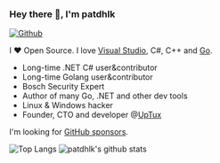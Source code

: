 <!--
**patdhlk/patdhlk** is a ✨ _special_ ✨ repository because its `README.md` (this file) appears on your GitHub profile.

Here are some ideas to get you started:

- 🔭 I’m currently working on ...
- 🌱 I’m currently learning ...
- 👯 I’m looking to collaborate on ...
- 🤔 I’m looking for help with ...
- 💬 Ask me about ...
- 📫 How to reach me: ...
- 😄 Pronouns: ...
- ⚡ Fun fact: ...
-->
### Hey there 👋, I'm patdhlk

[![Github](https://img.shields.io/github/followers/patdhlk?label=Follow&style=social)](https://github.com/mattn)

I ❤ Open Source. I love [Visual Studio](https://visualstudio.microsoft.com/), C#, C++ and [Go](https://golang.org).

* Long-time .NET C# user&contributor
* Long-time Golang user&contributor
* Bosch Security Expert
* Author of many Go, .NET and other dev tools
* Linux & Windows hacker
* Founder, CTO and developer @[UpTux](https://github.com/uptux)

I'm looking for [GitHub sponsors](https://github.com/sponsors/patdhlk).

![Top Langs](https://github-readme-stats.vercel.app/api/top-langs/?username=patdhlk&hide=html)
![patdhlk's github stats](https://github-readme-stats.vercel.app/api?username=patdhlk&show_icons=true&count_private=false&line_height=40&include_all_commits=true)
